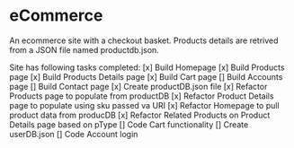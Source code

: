 # eCommerce
An ecommerce site with a checkout basket. Products details are retrived from a JSON file named productdb.json.

Site has following tasks completed:
[x] Build Homepage
[x] Build Products page
[x] Build Products Details page
[x] Build Cart page
[] Build Accounts page
[] Build Contact page
[x] Create productDB.json file
[x] Refactor Products page to populate from productDB
[x] Refactor Product Details page to populate using sku passed va URI
[x] Refactor Homepage to pull product data from producDB
[x] Refactor Related Products on Product Details page based on pType
[] Code Cart functionality
[] Create userDB.json
[] Code Account login